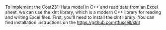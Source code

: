 To implement the Cost231-Hata model in C++ and read data from an Excel sheet, we can use the xlnt library, which is a modern C++ library for reading and writing Excel files. First, you'll need to install the xlnt library. You can find installation instructions on the
https://github.com/tfussell/xlnt
